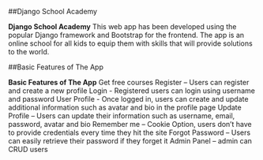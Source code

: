 ##Django School Academy

**Django School Academy**
This web app has been developed using the popular Django framework and Bootstrap for the frontend. The app is an online school for all kids to equip them with skills that will provide solutions to the world.

##Basic Features of The App

**Basic Features of The App**
Get free courses
Register – Users can register and create a new profile
Login - Registered users can login using username and password
User Profile - Once logged in, users can create and update additional information such as avatar and bio in the profile page
Update Profile – Users can update their information such as username, email, password, avatar and bio
Remember me – Cookie Option, users don’t have to provide credentials every time they hit the site
Forgot Password – Users can easily retrieve their password if they forget it
Admin Panel – admin can CRUD users
